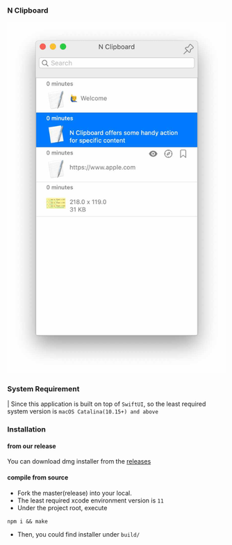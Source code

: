 ### N Clipboard

![](./DescriptiveContent/screenshot.jpg)

### System Requirement
| Since this application is built on top of `SwiftUI`, so the least required system version is `macOS Catalina(10.15+) and above`

### Installation

#### from our release 
You can download dmg installer from the [releases](https://github.com/N-Clipboard/N-Clipboard/releases)

#### compile from source

- Fork the master(release) into your local.
- The least required xcode environment version is `11`
- Under the project root, execute
```shell
npm i && make
```
- Then, you could find installer under `build/`